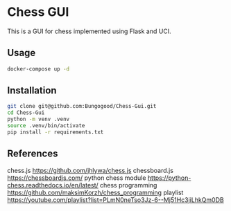 # Chess GUI

This is a GUI for chess implemented using Flask and UCI.

## Usage

```bash
docker-compose up -d
```

## Installation

```bash
git clone git@github.com:Bungogood/Chess-Gui.git
cd Chess-Gui
python -m venv .venv
source .venv/bin/activate
pip install -r requirements.txt
```

## References

chess.js https://github.com/jhlywa/chess.js
chessboard.js https://chessboardjs.com/
python chess module https://python-chess.readthedocs.io/en/latest/
chess programming https://github.com/maksimKorzh/chess_programming
playlist https://youtube.com/playlist?list=PLmN0neTso3Jz-6--Mj51Hc3jiLhkQm0DB